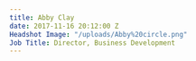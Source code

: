 ```yaml
---
title: Abby Clay
date: 2017-11-16 20:12:00 Z
Headshot Image: "/uploads/Abby%20circle.png"
Job Title: Director, Business Development
---
```


